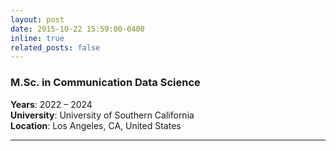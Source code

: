```yaml
---
layout: post
date: 2015-10-22 15:59:00-0400
inline: true
related_posts: false
---
```


### M.Sc. in Communication Data Science  
**Years**: 2022 – 2024  
**University**: University of Southern California  
**Location**: Los Angeles, CA, United States

---
